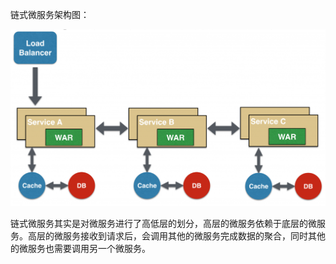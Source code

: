 链式微服务架构图：

![](/assets/lianshi-weifuwu.png)

链式微服务其实是对微服务进行了高低层的划分，高层的微服务依赖于底层的微服务。高层的微服务接收到请求后，会调用其他的微服务完成数据的聚合，同时其他的微服务也需要调用另一个微服务。



